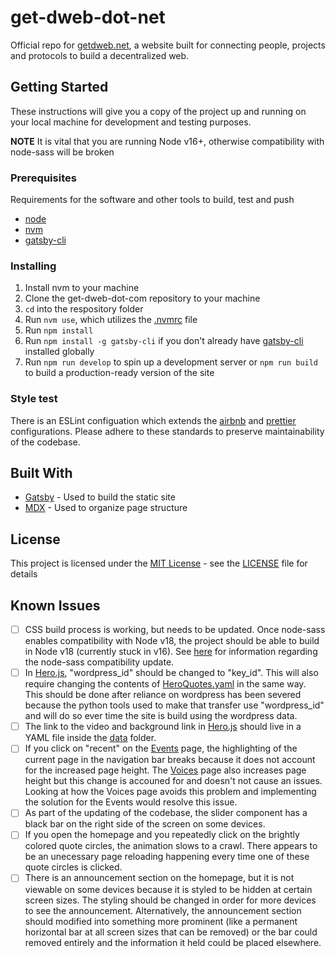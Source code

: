 # get-dweb-dot-net

Official repo for [getdweb.net](https://getdweb.net/), a website built for connecting people,
projects and protocols to build a decentralized web.

## Getting Started

These instructions will give you a copy of the project up and running on
your local machine for development and testing purposes.

**NOTE** It is vital that you are running Node v16+, otherwise compatibility with node-sass will be broken

### Prerequisites

Requirements for the software and other tools to build, test and push

- [node](https://nodejs.org/en/download/)
- [nvm](https://github.com/nvm-sh/nvm)
- [gatsby-cli](https://www.npmjs.com/package/gatsby-cli)

### Installing

1. Install nvm to your machine
1. Clone the get-dweb-dot-com repository to your machine
1. `cd` into the respository folder
1. Run `nvm use`, which utilizes the [.nvmrc](.nvmrc) file
1. Run `npm install`
1. Run `npm install -g gatsby-cli` if you don't already have [gatsby-cli](https://www.npmjs.com/package/gatsby-cli) installed globally
1. Run `npm run develop` to spin up a development server or `npm run build` to build a production-ready version of the site

### Style test

There is an ESLint configuation which extends the [airbnb](https://github.com/airbnb/javascript/tree/master/packages/eslint-config-airbnb) and [prettier](https://github.com/prettier/eslint-config-prettier/) configurations. Please adhere to these standards to preserve maintainability of the codebase.

## Built With

- [Gatsby](https://www.gatsbyjs.com/) - Used to build the static site
- [MDX](https://mdxjs.com/) - Used to organize page structure

## License

This project is licensed under the [MIT License](LICENSE) - see the [LICENSE](LICENSE) file for
details

## Known Issues

- [ ] CSS build process is working, but needs to be updated. Once node-sass enables compatibility with Node v18, the project should be able to build in Node v18 (currently stuck in v16). See [here](https://github.com/sass/node-sass/pull/3257) for information regarding the node-sass compatibility update.
- [ ] In [Hero.js](src/components/Hero.js), "wordpress_id" should be changed to "key_id". This will also require changing the contents of [HeroQuotes.yaml](src/data/HeroQuotes.yaml) in the same way. This should be done after reliance on wordpress has been severed because the python tools used to make that transfer use "wordpress_id" and will do so ever time the site is build using the wordpress data.
- [ ] The link to the video and background link in [Hero.js](src/components/Hero.js) should live in a YAML file inside the [data](src/data/) folder.
- [ ] If you click on "recent" on the [Events](https://getdweb.net/#events) page, the highlighting of the current page in the navigation bar breaks because it does not account for the increased page height. The [Voices](https://getdweb.net/#voices) page also increases page height but this change is accouned for and doesn't not cause an issues. Looking at how the Voices page avoids this problem and implementing the solution for the Events would resolve this issue.
- [ ] As part of the updating of the codebase, the slider component has a black bar on the right side of the screen on some devices.
- [ ] If you open the homepage and you repeatedly click on the brightly colored quote circles, the animation slows to a crawl. There appears to be an unecessary page reloading happening every time one of these quote circles is clicked.
- [ ] There is an announcement section on the homepage, but it is not viewable on some devices because it is styled to be hidden at certain screen sizes. The styling should be changed in order for more devices to see the announcement. Alternatively, the announcement section should modified into something more prominent (like a permanent horizontal bar at all screen sizes that can be removed) or the bar could removed entirely and the information it held could be placed elsewhere.
